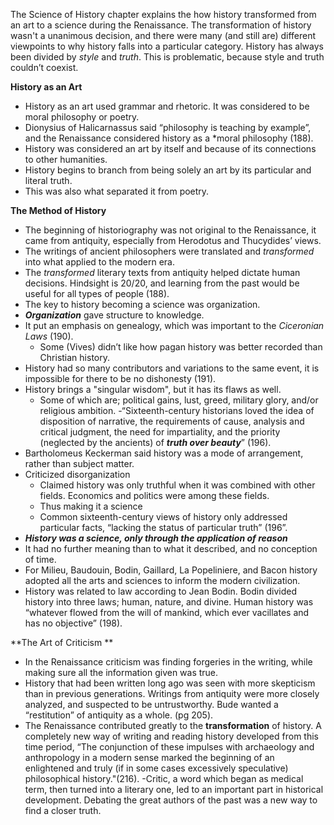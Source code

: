 The Science of History chapter explains the how history transformed from an art to a science during the Renaissance. The transformation of history wasn't a unanimous decision, and there were many (and still are) different viewpoints to why history falls into a particular category.  History has always been divided by *style* and *truth*.  This is problematic, because style and truth couldn’t coexist.

**History as an Art**

- History as an art used grammar and rhetoric.  It was considered to be moral philosophy or poetry.
 - Dionysius of Halicarnassus said “philosophy is teaching by example”, and the Renaissance considered history as a *moral philosophy (188).  
- History was considered an art by itself and because of its connections to other humanities.
- History begins to branch from being solely an art by its particular and literal truth. 
 - This was also what separated it from poetry.
 
 **The Method of History**
 
- The beginning of historiography was not original to the Renaissance, it came from antiquity, especially from Herodotus and Thucydides’ views.
- The writings of ancient philosophers were translated and *transformed* into what applied to the modern era.
 - The *transformed* literary texts from antiquity helped dictate human decisions.  Hindsight is 20/20, and learning from the past would be useful for all types of people (188).
- The key to history becoming a science was organization.
 - ***Organization*** gave structure to knowledge.
 - It put an emphasis on genealogy, which was important to the *Ciceronian Laws* (190).
    - Some (Vives) didn’t like how pagan history was better recorded than Christian history.
- History had so many contributors and variations to the same event, it is impossible for there to be no dishonesty (191).
 - History brings a "singular wisdom", but it has its flaws as well.
   - Some of which are; political gains, lust, greed, military glory, and/or religious ambition.
-“Sixteenth-century historians loved the idea of disposition of narrative, the requirements of cause, analysis and critical judgment, the need for impartiality, and the priority (neglected by the ancients) of ***truth over beauty***” (196).
- Bartholomeus Keckerman said history was a mode of arrangement, rather than subject matter.
 - Criticized disorganization 
	- Claimed history was only truthful when it was combined with other fields.  Economics and politics were among these fields. 
	- Thus making it a science
	- Common sixteenth-century views of history only addressed particular facts, “lacking the status of particular truth” (196”.
- ***History was a science, only through the application of reason***
 - It had no further meaning than to what it described, and no conception of time.
- For Milieu, Baudouin, Bodin, Gaillard, La Popeliniere, and Bacon history adopted all the arts and sciences to inform the modern civilization.
 - History was related to law according to Jean Bodin.  Bodin divided history into three laws; human, nature, and divine.  Human history was “whatever flowed from the will of mankind, which ever vacillates and has no objective” (198).

 **The Art of Criticism **

- In the Renaissance criticism was finding forgeries in the writing, while making sure all the information given was true.
- History that had been written long ago was seen with more skepticism than in previous generations.  Writings from antiquity were more closely analyzed, and suspected to be untrustworthy.  Bude wanted a “restitution” of antiquity as a whole.  (pg 205).  
- The Renaissance contributed greatly to the **transformation** of history.  A completely new way of writing and reading history developed from this time period, “The conjunction of these impulses with archaeology and anthropology in a modern sense marked the beginning of an enlightened and truly (if in some cases excessively speculative) philosophical history."(216).
 -Critic, a word which began as medical term, then turned into a literary one, led to an important part in historical development. Debating the great authors of the past was a new way to find a closer truth.


 



